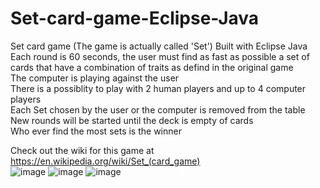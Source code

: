 # Set-card-game-Eclipse-Java  
Set card game (The game is actually called 'Set')
Built with Eclipse Java
Each round is 60 seconds, the user must find as fast as possible a set of cards that have a combination of traits as defind in the original game  
The computer is playing against the user  
There is a possiblity to play with 2 human players and up to 4 computer players  
Each Set chosen by the user or the computer is removed from the table  
New rounds will be started until the deck is empty of cards  
Who ever find the most sets is the winner  

Check out the wiki for this game at https://en.wikipedia.org/wiki/Set_(card_game)  
![image](https://user-images.githubusercontent.com/89970476/226125761-69b68a1f-84d7-4aca-b369-a5a763ee02b2.png)
![image](https://user-images.githubusercontent.com/89970476/226126305-17ca5f89-039c-48d4-a713-3f31393d5e9a.png)
![image](https://user-images.githubusercontent.com/89970476/226126380-13dc8ea2-5668-4eb2-b94e-d43d2e93e295.png)
